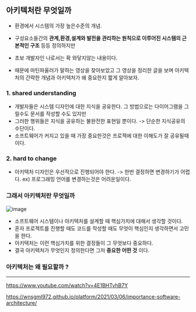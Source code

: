 ## 아키텍처란 무엇일까 
  * 환경에서 시스템의 가장 높은수준의 개념.
  * 구성요소들간의 __관계,환경,설계와 발전을 관리하는 원칙으로 이루어진 시스템의 근본적인 구조__ 등등 정의하지만

* 초보 개발자인 나로서는 확 와닿지않는 내용이다. 
* 때문에 마틴파울러가 말하는 영상을 찾아보았고 그 영상을 정리한 글을 보며 아키텍처의 간략한 개념과 아키텍처가 왜 중요한지 짧게 알아보자.

### 1. shared understanding
* 개발자들은 시스템 디자인에 대한 지식을 공유한다. 그 방법으로는 다이어그램을 그릴수도 문서를 작성할 수도 있지만
* 그러한 행위들은 지식을 공유하는 불완전한 표현일 뿐이다. -> 단순한 지식공유의 수단이다.
* 소프트웨어가 커지고 있을 때 가장 중요한것은 프로젝에 대한 이해도가 잘 공유될때 이다.

### 2. hard to change
* 아키텍처 디자인은 우선적으로 진행되어야 한다. -> 한번 결정하면 변경하기가 어렵다. ex) 프로그래밍 언어를 변경하는것은 어려운일이다.

### 그래서 아키텍처란 무엇일까
![image](https://user-images.githubusercontent.com/108817236/223921613-06bbaa89-1e6e-4722-8863-34c4cf6d3ece.png)

*  소프트웨어 시스템이나 아키텍처를 설계할 때 핵심가치에 대해서 생각할 것이다.
*  혼자 프로젝트를 진행할 때도 코드를 작성할 때도 무엇이 핵심인지 생각하면서 고민을 한다.
*  아키텍처는 이런 핵심가치를 위한 결정들이 그 무엇보다 중요하다.
*  결국 아키텍처가 무엇인지 정의한다면 그저 __중요한 어떤 것__ 이다.

### 아키텍처는 왜 필요할까 ?

---
https://www.youtube.com/watch?v=4E1BHTvhB7Y

https://wnsgml972.github.io/platform/2021/03/06/importance-software-architecture/
